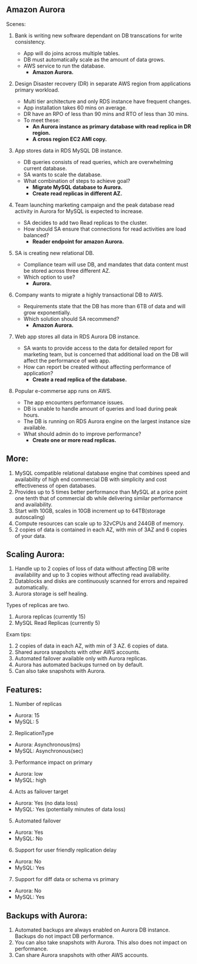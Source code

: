 ## Amazon Aurora

Scenes:

1. Bank is writing new software dependant on DB transcations for write consistency.
   - App will do joins across multiple tables.
   - DB must automatically scale as the amount of data grows.
   - AWS service to run the database.
     - **Amazon Aurora.**

2. Design Disaster recovery (DR) in separate AWS region from applications primary workload.
   - Multi tier architecture and only RDS instance have frequent changes.
   - App installation takes 60 mins on average.
   - DR have an RPO of less than 90 mins and RTO of less than 30 mins. 
   - To meet these:
     - **An Aurora instance as primary database with read replica in DR region.**
     - **A cross region EC2 AMI copy.**

3. App stores data in RDS MySQL DB instance.
   - DB queries consists of read queries, which are overwhelming current database.
   - SA wants to scale the database.
   - What combination of steps to achieve goal?
     - **Migrate MySQL database to Aurora.**
     - **Create read replicas in different AZ.**

4. Team launching marketing campaign and the peak database read activity in Aurora for MySQL is expected to increase.
   - SA decides to add two Read replicas to the cluster.
   - How should SA ensure that connections for read activities are load balanced?
      - **Reader endpoint for amazon Aurora.**

5. SA is creating new relational DB.
   - Compliance team will use DB, and mandates that data content must be stored across three different AZ.
   - Which option to use?
      - **Aurora.**

6. Company wants to migrate a highly transactional DB to AWS.
   - Requirements state that the DB has more than 6TB of data and will grow exponentially.
   - Which solution should SA recommend?
      - **Amazon Aurora.**

7. Web app stores all data in RDS Aurora DB instance.
   - SA wants to provide access to the data for detailed report for marketing team, but is concerned that additional load on the DB will affect the performance of web app.
   - How can report be created without affecting performance of application?
      - **Create a read replica of the database.**

8. Popular e-commerse app runs on AWS.
   - The app encounters performance issues.
   - DB is unable to handle amount of queries and load during peak hours.
   - The DB is running on RDS Aurora engine on the largest instance size available.
   - What should admin do to improve performance?
      - **Create one or more read replicas.**

## More:

1. MySQL compatible relational database engine that combines speed and availability of high end commercial DB with simplicity and cost effectiveness of open databases.
2. Provides up to 5 times better performance than MySQL at a price point one tenth that of commercial db while delivering similar performance and availability.
3. Start with 10GB, scales in 10GB increment up to 64TB(storage autoscaling)
4. Compute resources can scale up to 32vCPUs and 244GB of memory.
5. 2 copies of data is contained in each AZ, with min of 3AZ and 6 copies of your data.

## Scaling Aurora:

1. Handle up to 2 copies of loss of data without affecting DB write availability and up to 3 copies without affecting read availability.
2. Datablocks and disks are continuously scanned for errors and repaired automatically.
3. Aurora storage is self healing.

Types of replicas are two.
1. Aurora replicas (currently 15)
2. MySQL Read Replicas (currently 5)

Exam tips:

1. 2 copies of data in each AZ, with min of 3 AZ. 6 copies of data.
2. Shared aurora snapshots with other AWS accounts.
3. Automated failover available only with Aurora replicas.
4. Aurora has automated backups turned on by default. 
5. Can also take snapshots with Aurora.

## Features:

1. Number of replicas
- Aurora: 15
- MySQL: 5
2. ReplicationType
- Aurora: Asynchronous(ms)
- MySQL: Asynchronous(sec)
3. Performance impact on primary
- Aurora: low
- MySQL: high
4. Acts as failover target
- Aurora: Yes (no data loss)
- MySQL: Yes (potentially minutes of data loss)
5. Automated failover
- Aurora: Yes
- MySQL: No
6. Support for user friendly replication delay
- Aurora: No
- MySQL: Yes
7. Support for diff data or schema vs primary
- Aurora: No
- MySQL: Yes

## Backups with Aurora:
1. Automated backups are always enabled on Aurora DB instance. Backups do not impact DB performance.
2. You can also take snapshots with Aurora. This also does not impact on performance.
3. Can share Aurora snapshots with other AWS accounts.

